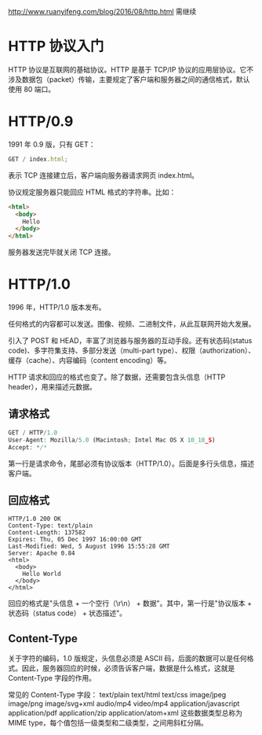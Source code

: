 http://www.ruanyifeng.com/blog/2016/08/http.html
需继续

# HTTP 协议入门

HTTP 协议是互联网的基础协议。HTTP 是基于 TCP/IP 协议的应用层协议。它不涉及数据包（packet）传输，主要规定了客户端和服务器之间的通信格式，默认使用 80 端口。

# HTTP/0.9

1991 年 0.9 版，只有 GET：

```js
GET / index.html;
```

表示 TCP 连接建立后，客户端向服务器请求网页 index.html。

协议规定服务器只能回应 HTML 格式的字符串。比如：

```html
<html>
  <body>
    Hello
  </body>
</html>
```

服务器发送完毕就关闭 TCP 连接。

# HTTP/1.0

1996 年，HTTP/1.0 版本发布。

任何格式的内容都可以发送。图像、视频、二进制文件，从此互联网开始大发展。

引入了 POST 和 HEAD，丰富了浏览器与服务器的互动手段。还有状态码(status code)、多字符集支持、多部分发送（multi-part type）、权限（authorization）、缓存（cache）、内容编码（content encoding）等。

HTTP 请求和回应的格式也变了。除了数据，还需要包含头信息（HTTP header），用来描述元数据。

## 请求格式

```js
GET / HTTP/1.0
User-Agent: Mozilla/5.0 (Macintosh; Intel Mac OS X 10_10_S)
Accept: */*
```

第一行是请求命令，尾部必须有协议版本（HTTP/1.0）。后面是多行头信息，描述客户端。

## 回应格式

```
HTTP/1.0 200 OK
Content-Type: text/plain
Content-Length: 137582
Expires: Thu, 05 Dec 1997 16:00:00 GMT
Last-Modified: Wed, 5 August 1996 15:55:28 GMT
Server: Apache 0.84
<html>
  <body>
    Hello World
  </body>
</html>
```

回应的格式是"头信息 + 一个空行（\r\n） + 数据"。其中，第一行是"协议版本 + 状态码（status code） + 状态描述"。

## Content-Type

关于字符的编码，1.0 版规定，头信息必须是 ASCII 码，后面的数据可以是任何格式。因此，服务器回应的时候，必须告诉客户端，数据是什么格式，这就是 Content-Type 字段的作用。

常见的 Content-Type 字段：
text/plain
text/html
text/css
image/jpeg
image/png
image/svg+xml
audio/mp4
video/mp4
application/javascript
application/pdf
application/zip
application/atom+xml
这些数据类型总称为 MIME type，每个值包括一级类型和二级类型，之间用斜杠分隔。
